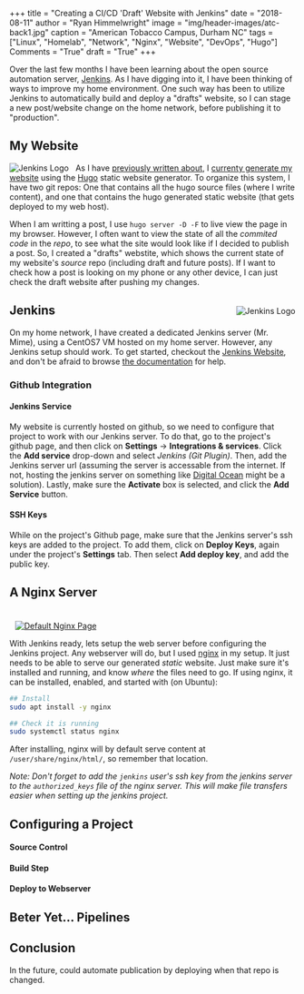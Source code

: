 +++
title    = "Creating a CI/CD 'Draft' Website with Jenkins"
date     = "2018-08-11"
author   = "Ryan Himmelwright"
image    = "img/header-images/atc-back1.jpg"
caption  = "American Tobacco Campus, Durham NC"
tags     = ["Linux", "Homelab", "Network", "Nginx", "Website", "DevOps", "Hugo"]
Comments = "True"
draft    = "True"
+++

Over the last few months I have been learning about the open source
automation server, [Jenkins](https://jenkins.io/). As I have digging
into it, I have been thinking of ways to improve my home
environment. One such way has been to utilize Jenkins to automatically
build and deploy a "drafts" website, so I can stage a new post/website
change on the home network, before publishing it to
"production".

<!--more-->

## My Website

<a href="../../img/posts/draft-website-jenkins/jenkins-logo.png"><img
src="../../img/posts/draft-website-jenkins/jenkins-logo.png" style="max-width:
50%; float: left; margin: 0px 12px 0px 0px;" alt="Jenkins Logo" /></a> 

As I have [previously written about](../website-transition-to-hugo/),
I [currenty generate my website](../website-switched-to-hugo/) using
the [Hugo](https://gohugo.io) static website generator. To organize
this system, I have two git repos: One that contains all the hugo
source files (where I write content), and one that contains the hugo
generated static website (that gets deployed to my web host).

When I am writting a post, I use `hugo server -D -F` to live view the
page in my browser. However, I often want to view the state of all the
*commited code* in the *repo*, to see what the site would look like if
I decided to publish a post. So, I created a "drafts" webstite, which
shows the current state of my website's *source* repo (including draft
and future posts). If I want to check how a post is looking on my
phone or any other device, I can just check the draft website after
pushing my changes.

<a href="../../img/posts/draft-website-jenkins/mr-mime.png"><img
src="../../img/posts/draft-website-jenkins/mr-mime.png" style="max-width:
45%; float: right; margin: 20px 0px 0px 10px;" alt="Jenkins Logo" /></a> 

## Jenkins

On my home network, I have created a dedicated Jenkins server
(Mr. Mime), using a CentOS7 VM hosted on my home server. However, any
Jenkins setup should work. To get started, checkout the [Jenkins
Website](https://jenkins.io/download/), and don't be afraid to browse
[the documentation](https://jenkins.io/doc/) for help.


### Github Integration

#### Jenkins Service
My website is currently hosted on github, so we need to configure that
project to work with our Jenkins server. To do that, go to the
project's github page, and then click on **Settings** ->
**Integrations & services**. Click the **Add service** drop-down and
select *Jenkins (Git Plugin)*. Then, add the Jenkins server url
(assuming the server is accessable from the internet. If not, hosting
the jenkins server on something like [Digital
Ocean](http://digitalocean.com) might be a solution). Lastly, make
sure the **Activate** box is selected, and click the **Add Service**
button.

#### SSH Keys

While on the project's Github page, make sure that the Jenkins
server's ssh keys are added to the project. To add them, click on
**Deploy Keys**, again under the project's **Settings** tab. Then
select **Add deploy key**, and add the public key.

## A Nginx Server

<a href="../../img/posts/draft-website-jenkins/nginx.png"><img
src="../../img/posts/draft-website-jenkins/nginx.png" style="max-width:
100%; float: center; margin: 20px 0px 0px 10px;" alt="Default Nginx Page" /></a> 

With Jenkins ready, lets setup the web server before configuring the
Jenkins project. Any webserver will do, but I used
[nginx](https://nginx.org/en/) in my setup. It just needs to be able
to serve our generated *static* website. Just make sure it's installed
and running, and know *where* the files need to go. If using nginx, it
can be installed, enabled, and started with (on Ubuntu):

```bash 
## Install
sudo apt install -y nginx

## Check it is running
sudo systemctl status nginx
```

After installing, nginx will by default serve content at
`/user/share/nginx/html/`, so remember that location.

*Note: Don't forget to add the `jenkins` user's ssh key from the
jenkins server to the `authorized_keys` file of the nginx server. This
will make file transfers easier when setting up the jenkins project.*

## Configuring a Project

#### Source Control

#### Build Step

#### Deploy to Webserver

## Beter Yet... Pipelines

## Conclusion

In the future, could automate publication by deploying when that repo
is changed.
